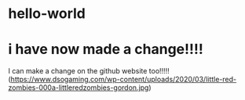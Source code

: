 # hello-world
# i have now made a change!!!!
I can make a change on the github website too!!!!!
(https://www.dsogaming.com/wp-content/uploads/2020/03/little-red-zombies-000a-littleredzombies-gordon.jpg)
